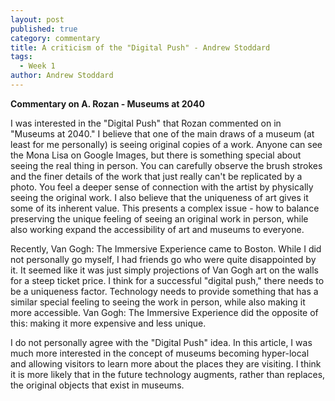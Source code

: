 ```yaml
---
layout: post
published: true
category: commentary
title: A criticism of the "Digital Push" - Andrew Stoddard
tags:
  - Week 1
author: Andrew Stoddard
---
```

**Commentary on A. Rozan - Museums at 2040**

I was interested in the "Digital Push" that Rozan commented on in "Museums at 2040." I believe that one of the main draws of a museum (at least for me personally) is seeing original copies of a work. Anyone can see the Mona Lisa on Google Images, but there is something special about seeing the real thing in person. You can carefully observe the brush strokes and the finer details of the work that just really can't be replicated by a photo. You feel a deeper sense of connection with the artist by physically seeing the original work. I also believe that the uniqueness of art gives it some of its inherent value. This presents a complex issue - how to balance preserving the unique feeling of seeing an original work in person, while also working expand the accessibility of art and museums to everyone. 

Recently, Van Gogh: The Immersive Experience came to Boston. While I did not personally go myself, I had friends go who were quite disappointed by it. It seemed like it was just simply projections of Van Gogh art on the walls for a steep ticket price. I think for a successful "digital push," there needs to be a uniqueness factor. Technology needs to provide something that has a similar special feeling to seeing the work in person, while also making it more accessible. Van Gogh: The Immersive Experience did the opposite of this: making it more expensive and less unique.  

I do not personally agree with the "Digital Push" idea. In this article, I was much more interested in the concept of museums becoming hyper-local and allowing visitors to learn more about the places they are visiting. I think it is more likely that in the future technology augments, rather than replaces, the original objects that exist in museums. 